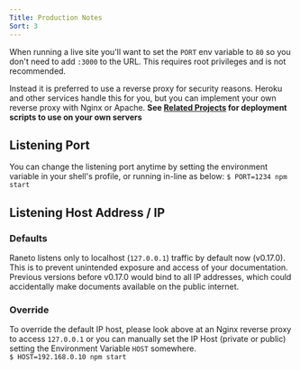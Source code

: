 ```yaml
---
Title: Production Notes
Sort: 3
---
```


When running a live site you'll want to set the `PORT` env variable to `80` so you don't need to add `:3000` to the URL.
This requires root privileges and is not recommended.

Instead it is preferred to use a reverse proxy for security reasons.
Heroku and other services handle this for you, but you can implement your own reverse proxy with Nginx or Apache.
**See [Related Projects](%base_url%/related-projects) for deployment scripts to use on your own servers**

## Listening Port

You can change the listening port anytime by setting the environment variable in your shell's profile, or running in-line as below:
`$ PORT=1234 npm start`

## Listening Host Address / IP

### Defaults

Raneto listens only to localhost (`127.0.0.1`) traffic by default now (v0.17.0).  
This is to prevent unintended exposure and access of your documentation.  
Previous versions before v0.17.0 would bind to all IP addresses, which could accidentally make documents available on the public internet.

### Override

To override the default IP host, please look above at an Nginx reverse proxy to access `127.0.0.1` or you can manually set the IP Host (private or public) setting the Environment Variable `HOST` somewhere.  
`$ HOST=192.168.0.10 npm start`

